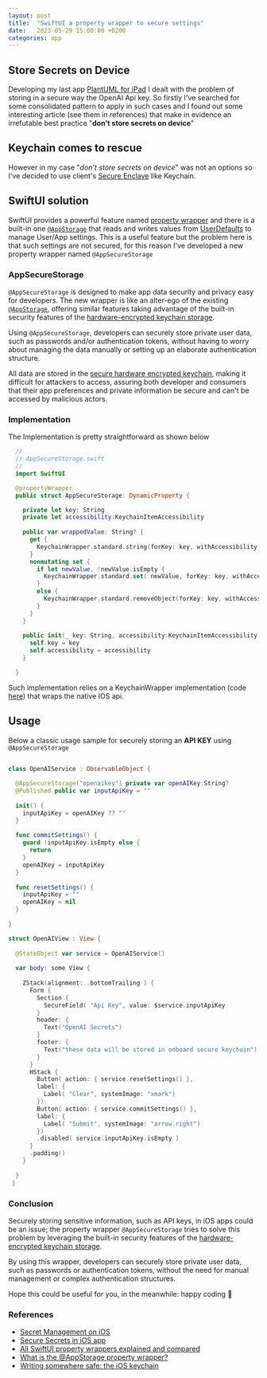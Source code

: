 ```yaml
---
layout: post
title:  "SwiftUI a property wrapper to secure settings"
date:   2023-05-29 15:00:00 +0200
categories: app
---
```


## Store Secrets on Device

Developing my last app [PlantUML for iPad](https://apps.apple.com/us/app/plantuml-app/id6444164984)
I dealt with the problem of storing in a secure way the OpenAI Api key.
So firstly I've searched for some consolidated pattern to apply in such cases and I found out some interesting article (see them in references)
that make in evidence an irrefutable best practice "**don't store secrets on device**"

## Keychain comes to rescue

However in my case "*don't store secrets on device*" was not an options so
I've decided to use client's [Secure Enclave](https://developer.apple.com/documentation/security/certificate_key_and_trust_services/keys/storing_keys_in_the_secure_enclave)
like Keychain.

## SwiftUI solution

SwiftUI provides a powerful feature named [property wrapper](https://www.hackingwithswift.com/quick-start/swiftui/all-swiftui-property-wrappers-explained-and-compared)
and there is a built-in one [`@AppStorage`][AppStorage] that reads and writes values from [UserDefaults] to manage User/App settings. This is a useful feature but the problem here is that such settings are not secured, for this reason I've developed a new property wrapper named `@AppSecureStorage`

### AppSecureStorage 

`@AppSecureStorage` is designed to make app data security and privacy easy for developers. The new wrapper is like an alter-ego of the existing
[`@AppStorage`][AppStorage], offering similar features taking advantage of the built-in security features of the [hardware-encrypted keychain storage][keychain].

Using `@AppSecureStorage`, developers can securely store private user data, such as passwords and/or authentication tokens, without having to worry about managing the data manually or setting up an elaborate authentication structure.

All data are stored in the [secure hardware encrypted keychain][keychain], making it difficult for attackers to access, assuring both developer and consumers that their app preferences and private information be secure and can't be accessed by malicious actors.

### Implementation 

The Implementation is pretty straightforward as shown below

```swift
  //
  // AppSecureStorage.swift
  //
  import SwiftUI

  @propertyWrapper
  public struct AppSecureStorage: DynamicProperty {

    private let key: String
    private let accessibility:KeychainItemAccessibility
    
    public var wrappedValue: String? {
      get {
        KeychainWrapper.standard.string(forKey: key, withAccessibility: self.accessibility)
      }
      nonmutating set {
        if let newValue, !newValue.isEmpty {
          KeychainWrapper.standard.set( newValue, forKey: key, withAccessibility: self.accessibility)
        }
        else {
          KeychainWrapper.standard.removeObject(forKey: key, withAccessibility: self.accessibility)
        }
      }
    }
  
    public init(_ key: String, accessibility:KeychainItemAccessibility = .whenUnlocked ) {
      self.key = key
      self.accessibility = accessibility
    }

  }

```

Such implementation relies on a KeychainWrapper implementation (code [here](https://github.com/bsorrentino/PlantUML4iPad/blob/main/AppSecureStorage/Sources/AppSecureStorage/KeychainWrapper.swift)) that wraps the native IOS api.

## Usage

Below a classic usage sample for securely storing an **API KEY** using `@AppSecureStorage`

```swift

class OpenAIService : ObservableObject {                            
                                                                      
  @AppSecureStorage("openaikey") private var openAIKey:String?      
  @Published public var inputApiKey = ""                            
                                                                       
  init() {                                                            
    inputApiKey = openAIKey ?? ""                                        
  }                                                                    
                                                                                                                             
  func commitSettings() {                                             
    guard !inputApiKey.isEmpty else {                                    
      return                                                               
    }                                                                    
    openAIKey = inputApiKey                                              
  }                                                                    
                                                                      
  func resetSettings() {                                               
    inputApiKey = ""                                                   
    openAIKey = nil                                                      
  }                                                                    
                                                                      
}

struct OpenAIView : View {                                          
                                                                      
  @StateObject var service = OpenAIService()                          
                                                                      
  var body: some View {                                                
                                                                                                                             
    ZStack(alignment: .bottomTrailing ) {                              
      Form {                                                               
        Section {                                                            
          SecureField( "Api Key", value: $service.inputApiKey               
        }                                                                    
        header: {                                                            
          Text("OpenAI Secrets")                                             
        }                                                                    
        footer: {                                                            
          Text("these data will be stored in onboard secure keychain")       
        }                                                                    
      }                                                                                                                                          
      HStack {                                                             
        Button( action: { service.resetSettings() },                         
        label: {                                                             
          Label( "Clear", systemImage: "xmark")                            
        })                                                                   
        Button( action: { service.commitSettings() },                        
        label: {                                                             
          Label( "Submit", systemImage: "arrow.right")                     
        })                                                                   
        .disabled( service.inputApiKey.isEmpty )                                              
      }                                                                    
      .padding()                                                           
    }                                                          
                                                                       
  }                                                                   
 }                                                            

```

### Conclusion

Securely storing sensitive information, such as API keys, in iOS apps could be an issue; the property wrapper `@AppSecureStorage` tries to solve this problem by leveraging the built-in security features of the [hardware-encrypted keychain storage][keychain].

By using this wrapper, developers can securely store private user data, such as passwords or authentication tokens, without the need for manual management or complex authentication structures.

Hope this could be useful for you, in the meanwhile: happy coding 👋

### References

* [Secret Management on iOS](https://nshipster.com/secrets/)
* [Secure Secrets in iOS app](https://medium.com/swift-india/secure-secrets-in-ios-app-9f66085800b4)
* [All SwiftUI property wrappers explained and compared](https://www.hackingwithswift.com/quick-start/swiftui/all-swiftui-property-wrappers-explained-and-compared)
* [What is the @AppStorage property wrapper?](https://www.hackingwithswift.com/quick-start/swiftui/what-is-the-appstorage-property-wrapper)
* [Writing somewhere safe: the iOS keychain][keychain]

[keychain]: https://www.hackingwithswift.com/read/28/3/writing-somewhere-safe-the-ios-keychain
[AppStorage]: https://www.hackingwithswift.com/quick-start/swiftui/what-is-the-appstorage-property-wrapper
[UserDefaults]: https://developer.apple.com/documentation/foundation/userdefaults